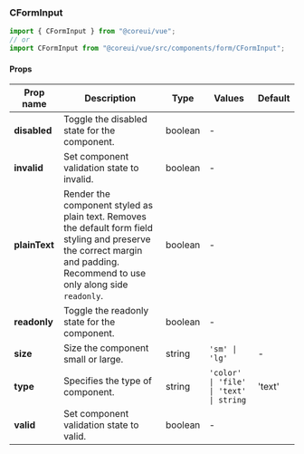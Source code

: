 ### CFormInput

```jsx
import { CFormInput } from "@coreui/vue";
// or
import CFormInput from "@coreui/vue/src/components/form/CFormInput";
```

#### Props

| Prop name     | Description                                                                                                                                                                 | Type    | Values                                  | Default |
| ------------- | --------------------------------------------------------------------------------------------------------------------------------------------------------------------------- | ------- | --------------------------------------- | ------- |
| **disabled**  | Toggle the disabled state for the component.                                                                                                                                | boolean | -                                       |         |
| **invalid**   | Set component validation state to invalid.                                                                                                                                  | boolean | -                                       |         |
| **plainText** | Render the component styled as plain text. Removes the default form field styling and preserve the correct margin and padding. Recommend to use only along side `readonly`. | boolean | -                                       |         |
| **readonly**  | Toggle the readonly state for the component.                                                                                                                                | boolean | -                                       |         |
| **size**      | Size the component small or large.                                                                                                                                          | string  | `'sm' \| 'lg'`                          | -       |
| **type**      | Specifies the type of component.                                                                                                                                            | string  | `'color' \| 'file' \| 'text' \| string` | 'text'  |
| **valid**     | Set component validation state to valid.                                                                                                                                    | boolean | -                                       |         |
